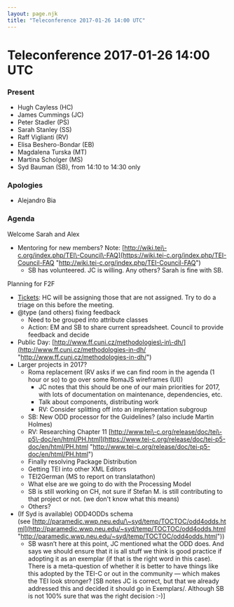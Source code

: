 ```yaml
---
layout: page.njk
title: "Teleconference 2017-01-26 14:00 UTC"
---
```

# Teleconference 2017-01-26 14:00 UTC




### Present


* Hugh Cayless (HC)
* James Cummings (JC)
* Peter Stadler (PS)
* Sarah Stanley (SS)
* Raff Viglianti (RV)
* Elisa Beshero\-Bondar (EB)
* Magdalena Turska (MT)
* Martina Scholger (MS)
* Syd Bauman (SB), from 14:10 to 14:30 only




### Apologies


* Alejandro Bia




### Agenda


Welcome Sarah and Alex

* Mentoring for new members? Note: [http://wiki.tei\-c.org/index.php/TEI\-Council\-FAQ](https://wiki.tei-c.org/index.php/TEI-Council-FAQ "http://wiki.tei-c.org/index.php/TEI-Council-FAQ")
	+ SB has volunteered. JC is willing. Any others? Sarah is fine with SB.


Planning for F2F
* [Tickets](https://github.com/TEIC/TEI/issues "Tickets"): HC will be assigning those that are not assigned. Try to do a triage on this before
 the meeting.
* @type (and others) fixing feedback
	+ Need to be grouped into attribute classes
	+ Action: EM and SB to share current spreadsheet. Council to provide feedback and decide
* Public Day: [http://www.ff.cuni.cz/methodologies\-in\-dh/](http://www.ff.cuni.cz/methodologies-in-dh/ "http://www.ff.cuni.cz/methodologies-in-dh/")
* Larger projects in 2017?
	+ Roma replacement (RV asks if we can find room in the agenda (1 hour or so) to go over
	 some RomaJS wireframes (UI))
		- JC notes that this should be one of our main priorities for 2017, with lots of documentation
		 on maintenance, dependencies, etc.
		- Talk about components, distributing work
		- RV: Consider splitting off into an implementation subgroup
	+ SB: New ODD processor for the Guidelines? (also include Martin Holmes)
	+ RV: Researching Chapter 11 [http://www.tei\-c.org/release/doc/tei\-p5\-doc/en/html/PH.html](https://www.tei-c.org/release/doc/tei-p5-doc/en/html/PH.html "http://www.tei-c.org/release/doc/tei-p5-doc/en/html/PH.html")
	+ Finally resolving Package Distribution
	+ Getting TEI into other XML Editors
	+ TEI2German (MS to report on translatathon)
	+ What else are we going to do with the Processing Model
	+ SB is still working on CH, not sure if Stefan M. is still contributing to that project
	 or not. (we don't know what this means)
	+ Others?
* (If Syd is available) ODD4ODDs schema (see [http://paramedic.wwp.neu.edu/\~syd/temp/TOCTOC/odd4odds.html](http://paramedic.wwp.neu.edu/~syd/temp/TOCTOC/odd4odds.html "http://paramedic.wwp.neu.edu/~syd/temp/TOCTOC/odd4odds.html"))
	+ SB wasn’t here at this point, JC mentioned what the ODD does. And says we should ensure
	 that it is all stuff we think is good practice if adopting it as an exemplar (if that
	 is the right word in this case). There is a meta\-question of whether it is better
	 to have things like this adopted by the TEI\-C or out in the community — which makes
	 the TEI look stronger? \[SB notes JC is correct, but that we already addressed this
	 and decided it should go in Exemplars/. Although SB is not 100% sure that was the
	 right decision :\-)]




